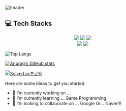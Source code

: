 ![header](https://capsule-render.vercel.app/api?type=waving&color=0:A9E2C5,100:1A9A91&section=header&height=245&text=%20Hi%20Guys~&animation=fadeIn&fontSize=50&fontColor=eeeeee&textBg=false&&fontAlignY=40)

## 💻 Tech Stacks
<p align='center'>
  <img src="https://img.shields.io/badge/c++-%23004E81.svg?&style=for-the-badge&logo=cplusplus&logoColor=white"/>
  <img src="https://img.shields.io/badge/unity-%23000000.svg?&style=for-the-badge&logo=unity&logoColor=white" />
  <img src="https://img.shields.io/badge/%27Lucky%27-006600?style=for-the-badge&logo=4chan&logoColor=black%22%3E"/><br/>
  <img src="https://img.shields.io/badge/VSCode-007ACC?style=flat-square&logo=visualstudiocode&logoColor=white"/>
  <img src="https://img.shields.io/badge/IntelliJ-000000?style=flat-square&logo=intellijidea&logoColor=white"/>
</p>


![Top Langs](https://github-readme-stats.vercel.app/api/top-langs/?username=clickang&layout=compact)

[![Anurag's GitHub stats](https://github-readme-stats.vercel.app/api?username=clickang&theme=tokyonight)](https://github.com/clickang/github-readme-stats)

[![Solved.ac프로필](http://mazassumnida.wtf/api/v2/generate_badge?boj=clickang)](https://solved.ac/clickang)




Here are some ideas to get you started:

- 🔭 I’m currently working on ...
- 🌱 I’m currently learning ... Game Programming
- 👯 I’m looking to collaborate on ... Google Or... Naver!!!
<!--
- 🤔 I’m looking for help with ...
- 💬 Ask me about ...
- 📫 How to reach me: ...
- 😄 Pronouns: ...
- ⚡ Fun fact: ...
-->
